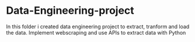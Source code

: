 # Data-Engineering-project
In this folder i created data engineering project to extract, tranform and load the data. Implement webscraping and use APIs to extract data with Python
